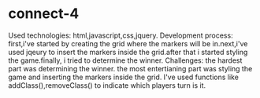 # connect-4

Used technologies: html,javascript,css,jquery.
Development process: first,i've started by creating the grid where the markers will be in.next,i've used jqeury to insert the markers inside the grid.after that i started styling the game.finally, i tried to determine the winner. 
Challenges: the hardest part was determining the winner.
the most entertianing part was styling the game and inserting the markers inside the grid.
I've used functions like addClass(),removeClass() to indicate which players turn is it.
